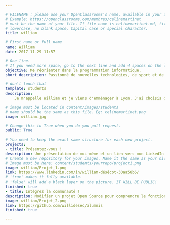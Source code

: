 ```yaml
---

# FILENAME : please use your OpenClassrooms's name, available in your url.
# Example: https://openclassrooms.com/membres/celinemartinet
# must be the name of your file. If file name is celinemartinet.md, title is celinemartinet.
# lowercase, no blank space, Capital case or special character.
title: william

# First name or full name
name: William
date: 2017-11-29 11:57

# One line.
# If you need more space, go to the next line and add 4 spaces on the left, as in 'description'.
objective: Me réorienter dans la programmation informatique.
short_description: Passionné de nouvelles technologies, de sport et de voyages.

# don't touch that
template: students
description:
    Je m'appelle William et je viens d'emménager à Lyon. J'ai choisis de me reconvertir dans le développement d'application iOS depuis Novembre 2017 via OpenClassrooms.

# image must be located in content/images/students
# name should be the same as this file. Eg: celinemartinet.png
image: william.jpg

# Change this to True when you do you pull request.
public: True

# You need to keep the exact same structure for each new project.
projects:
- title: Présentez-vous !
description: Une présentation de moi-même et un lien vers mon LinkedIn.
# Create a new repository for your images. Name it the same as your nickname and profile picture.
# Image must be here: content/students/yourrepo/project1.png
image: william/Projet_1.png
link: https://www.linkedin.com/in/william-désécot-30aa58b6/
# 'true' makes it fully available.
# 'false' will add a black layer on the picture. IT WILL BE PUBLIC!
finished: true
- title: Intégrez la communauté !
description: Modifier un projet Open Source pour comprendre le fonctionnement de Git, de Github et des pull requests. 
image: william/Projet_2.png
link: https://github.com/willidesec/alumnis
finished: true

---
```

